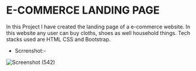 # E-COMMERCE LANDING PAGE

In this Project I have created the landing page of a e-commerce website. In this website any user can buy cloths, shoes as well household things. Tech stacks used are HTML CSS and Bootstrap.

- Scrrenshot:-

![Screenshot (542)](https://user-images.githubusercontent.com/100675296/212536271-c0281517-7009-4dab-926b-a2e6bc399011.png)
